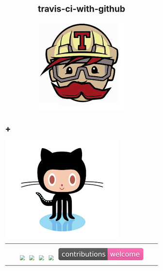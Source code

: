 <h1 align="center">travis-ci-with-github</h1>

<p align="center"><img src="/misc/travis-ci.gif"><h1>+</h1><img src="/misc/github.gif" height=325 width=375></p>

---

<p align="center">
<img src="https://img.shields.io/travis/ajaymache/travis-ci-with-github.svg">&nbsp;&nbsp;&nbsp;
  <img src="https://img.shields.io/github/license/ajaymache/travis-ci-with-github.svg">&nbsp;&nbsp;&nbsp;
  <img src="https://img.shields.io/github/issues/ajaymache/travis-ci-with-github.svg?colorB=DAA520">&nbsp;&nbsp;&nbsp;
  <img src="https://img.shields.io/github/languages/count/ajaymache/travis-ci-with-github.svg?colorB=ff5733">&nbsp;&nbsp;&nbsp;
  <img src="/shields/contributions.svg">
 </p>
 
---

